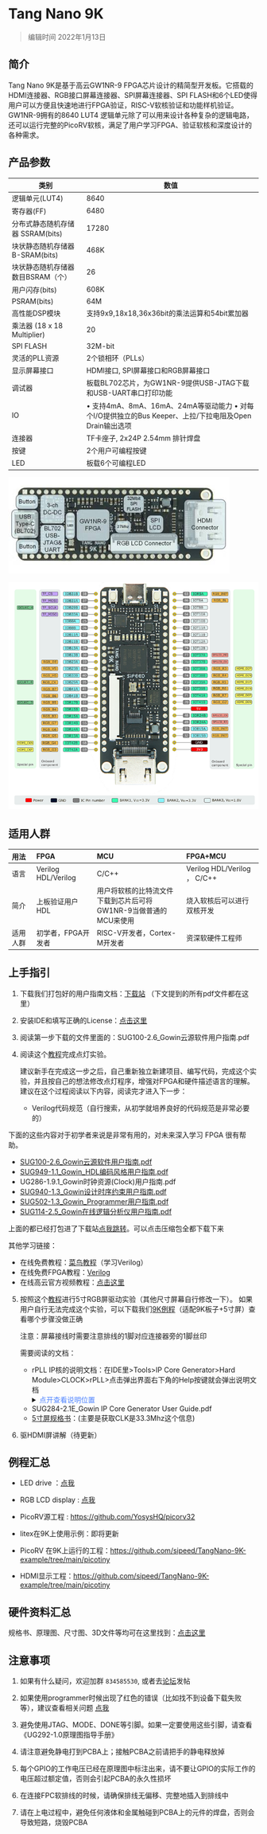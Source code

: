 # Tang Nano 9K

>  编辑时间 2022年1月13日

## **简介**

Tang Nano 9K是基于高云GW1NR-9 FPGA芯片设计的精简型开发板。它搭载的HDMI连接器、RGB接口屏幕连接器、SPI屏幕连接器、SPI FLASH和6个LED使得用户可以方便且快速地进行FPGA验证，RISC-V软核验证和功能样机验证。GW1NR-9拥有的8640 LUT4 逻辑单元除了可以用来设计各种复杂的逻辑电路，还可以运行完整的PicoRV软核，满足了用户学习FPGA、验证软核和深度设计的各种需求。

## **产品参数**
| 类别 |数值 |
| --------------------------------- | ------------------------------------------------------------ |
| 逻辑单元(LUT4)                    | 8640                                                         |
| 寄存器(FF)                        | 6480                                                         |
| 分布式静态随机存储器  SSRAM(bits) | 17280                                                        |
| 块状静态随机存储器  B-SRAM(bits)  | 468K                                                         |
| 块状静态随机存储器数目BSRAM（个） | 26                                                           |
| 用户闪存(bits)                    | 608K                                                         |
| PSRAM(bits)                       | 64M                                                          |
| 高性能DSP模块                     | 支持9x9,18x18,36x36bit的乘法运算和54bit累加器                |
| 乘法器  (18 x 18 Multiplier)      | 20                                                           |
| SPI FLASH                         | 32M-bit                                                      |
| 灵活的PLL资源                     | 2个锁相环（PLLs）                                            |
| 显示屏幕接口                      | HDMI接口, SPI屏幕接口和RGB屏幕接口                           |
| 调试器                            | 板载BL702芯片，为GW1NR-9提供USB-JTAG下载和USB-UART串口打印功能 |
| IO                                | • 支持4mA、8mA、16mA、24mA等驱动能力   • 对每个I/O提供独立的Bus Keeper、上拉/下拉电阻及Open Drain输出选项 |
| 连接器                            | TF卡座子, 2x24P  2.54mm 排针焊盘                             |
| 按键                              | 2个用户可编程按键                                            |
| LED                               | 板载6个可编程LED                                             |


![Generated](./assets/clip_image008.jpg)

![Generated](./assets/clip_image010.gif)

## **适用人群**

| 用法     | FPGA                             | MCU                                | FPGA+MCU                     |
| :---- | :---------- | :------------- | :----------------- |
| 语言     | Verilog HDL/Verilog         | C/C++               | Verilog HDL/Verilog ，  C/C++                |
| 简介     | 上板验证用户HDL | 用户将软核的比特流文件下载到芯片后可将<br>GW1NR-9当做普通的MCU来使用  | 烧入软核后可以进行双核开发 |
| 适用人群 | 初学者，FPGA开发者        | RISC-V开发者，Cortex-M开发者          | 资深软硬件工程师             |

## **上手指引**

1. 下载我们打包好的用户指南文档：[下载站](https://dl.sipeed.com/shareURL/TANG/Nano%209K/6_Chip_Manual/CN/%E9%80%9A%E7%94%A8%E6%8C%87%E5%BC%95) （下文提到的所有pdf文件都在这里）

2. 安装IDE和填写正确的License：[点击这里](https://wiki.sipeed.com/soft/Tang/zh/Tang-Nano-Doc/get_started/install-the-ide.html)

3. 阅读第一步下载的文件里面的：SUG100-2.6_Gowin云源软件用户指南.pdf

4. 阅读这个[教程](./examples/LED.md)完成点灯实验。

    建议新手在完成这一步之后，自己重新独立新建项目、编写代码，完成这个实验，并且按自己的想法修改点灯程序，增强对FPGA和硬件描述语言的理解。
    建议在这个过程阅读以下内容，阅读完才进入下一步：
    - Verilog代码规范（自行搜索，从初学就培养良好的代码规范是非常必要的）

下面的这些内容对于初学者来说是非常有用的，对未来深入学习 FPGA 很有帮助。

   - [SUG100-2.6_Gowin云源软件用户指南.pdf](http://cdn.gowinsemi.com.cn/SUG100-2.6_Gowin%E4%BA%91%E6%BA%90%E8%BD%AF%E4%BB%B6%E7%94%A8%E6%88%B7%E6%8C%87%E5%8D%97.pdf)
   - [SUG949-1.1_Gowin_HDL编码风格用户指南.pdf](http://cdn.gowinsemi.com.cn/SUG949-1.1_Gowin_HDL%E7%BC%96%E7%A0%81%E9%A3%8E%E6%A0%BC%E7%94%A8%E6%88%B7%E6%8C%87%E5%8D%97.pdf)
   - UG286-1.9.1_Gowin时钟资源(Clock)用户指南.pdf
   - [SUG940-1.3_Gowin设计时序约束用户指南.pdf](http://cdn.gowinsemi.com.cn/SUG940-1.3_Gowin%E8%AE%BE%E8%AE%A1%E6%97%B6%E5%BA%8F%E7%BA%A6%E6%9D%9F%E7%94%A8%E6%88%B7%E6%8C%87%E5%8D%97.pdf)
   - [SUG502-1.3_Gowin_Programmer用户指南.pdf](http://cdn.gowinsemi.com.cn/SUG502-1.3_Gowin_Programmer%E7%94%A8%E6%88%B7%E6%8C%87%E5%8D%97.pdf)
   - [SUG114-2.5_Gowin在线逻辑分析仪用户指南.pdf](http://cdn.gowinsemi.com.cn/SUG114-2.5_Gowin%E5%9C%A8%E7%BA%BF%E9%80%BB%E8%BE%91%E5%88%86%E6%9E%90%E4%BB%AA%E7%94%A8%E6%88%B7%E6%8C%87%E5%8D%97.pdf)

上面的都已经打包进了下载站[点我跳转](https://dl.sipeed.com/shareURL/TANG/Nano%209K/6_Chip_Manual/CN/%E9%80%9A%E7%94%A8%E6%8C%87%E5%BC%95)。可以点击压缩包全都下载下来

其他学习链接：
+ 在线免费教程：[菜鸟教程](https://www.runoob.com/w3cnote/verilog-tutorial.html)（学习Verilog）
+ 在线免费FPGA教程：[Verilog](https://www.asic-world.com/verilog/index.html)
+ 在线高云官方视频教程：[点击这里](http://www.gowinsemi.com.cn/video_complex.aspx?FId=n15:15:26)

5. 按照这个[教程](./examples/LCD.md)进行5寸RGB屏驱动实验（其他尺寸屏幕自行修改一下）。
   如果用户自行无法完成这个实验，可以下载我们[9K例程](https://github.com/sipeed/TangNano-9K-example)（适配9K板子+5寸屏）查看哪个步骤没做正确

    注意：屏幕接线时需要注意排线的1脚对应连接器旁的1脚丝印

    需要阅读的文档：
    - rPLL IP核的说明文档：在IDE里>Tools>IP Core Generator>Hard Module>CLOCK>rPLL>点击弹出界面右下角的Help按键就会弹出说明文档
        <details>
        <summary><font color="#4F84FF">点开查看说明位置</font></summary>
        <img src="./../assets/ip-reference.png">
        </details>
    - SUG284-2.1E_Gowin IP Core Generator User Guide.pdf 
    - [5寸屏规格书](https://dl.sipeed.com/fileList/TANG/Nano%209K/6_Chip_Manual/EN/LCD_Datasheet/5.0inch_LCD_Datashet%20_RGB_.pdf)：(主要是获取CLK是33.3Mhz这个信息)

6. 驱HDMI屏讲解（待更新）

## 例程汇总

- LED drive ：[点我](./examples/LED.md) 

- RGB LCD display : [点我](./examples/LCD.md)

- PicoRV源工程 : https://github.com/YosysHQ/picorv32 

- litex在9K上使用示例：即将更新

- PicoRV 在9K上运行的工程：<https://github.com/sipeed/TangNano-9K-example/tree/main/picotiny>

- HDMI显示工程：<https://github.com/sipeed/TangNano-9K-example/tree/main/picotiny>

## **硬件资料汇总**

规格书、原理图、尺寸图、3D文件等均可在这里找到：[点击这里](https://dl.sipeed.com/shareURL/TANG/Nano%209K)

## **注意事项**

1. 如果有什么疑问，欢迎加群 `834585530`, 或者去[论坛](bbs.sipeed.com)发帖

2. 如果使用programmer时候出现了红色的错误（比如找不到设备下载失败等），建议查看相关问题 [点我](./../Tang-Nano-Doc/questions.md)

3. 避免使用JTAG、MODE、DONE等引脚。如果一定要使用这些引脚，请查看《UG292-1.0原理图指导手册》

4. 请注意避免静电打到PCBA上；接触PCBA之前请把手的静电释放掉

5. 每个GPIO的工作电压已经在原理图中标注出来，请不要让GPIO的实际工作的电压超过额定值，否则会引起PCBA的永久性损坏

6. 在连接FPC软排线的时候，请确保排线无偏移、完整地插入到排线中

7. 请在上电过程中，避免任何液体和金属触碰到PCBA上的元件的焊盘，否则会导致短路，烧毁PCBA 